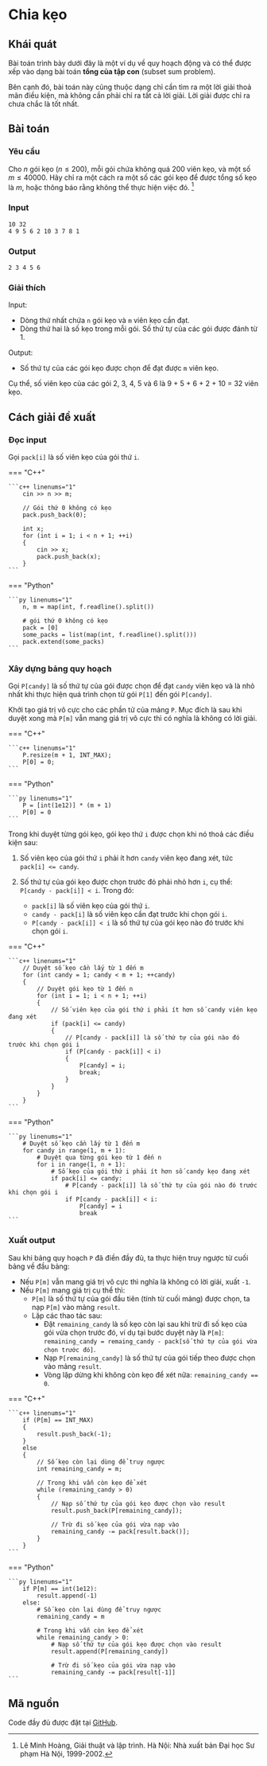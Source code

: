 # Chia kẹo

## Khái quát

Bài toán trình bày dưới đây là một ví dụ về quy hoạch động và có thể được xếp vào dạng bài toán **tổng của tập con** (subset sum problem).

Bên cạnh đó, bài toán này cũng thuộc dạng chỉ cần tìm ra một lời giải thoả mãn điều kiện, mà không cần phải chỉ ra tất cả lời giải. Lời giải được chỉ ra chưa chắc là tốt nhất.

## Bài toán

### Yêu cầu

Cho $n$ gói kẹo ($n \le 200$), mỗi gói chứa không quá 200 viên kẹo, và một số $m \le 40000$. Hãy chỉ ra một cách ra một số các gói kẹo để được tổng số kẹo là $m$, hoặc thông báo rằng không thể thực hiện việc đó. [^1]

[^1]: Lê Minh Hoàng, Giải thuật và lập trình. Hà Nội: Nhà xuất bản Đại học Sư phạm Hà Nội, 1999-2002.

### Input

```pycon
10 32
4 9 5 6 2 10 3 7 8 1
```

### Output

```pycon
2 3 4 5 6
```

### Giải thích

Input:

- Dòng thứ nhất chứa `n` gói kẹo và `m` viên kẹo cần đạt.
- Dòng thứ hai là số kẹo trong mỗi gói. Số thứ tự của các gói được đánh từ 1.

Output:

- Số thứ tự của các gói kẹo được chọn để đạt được `m` viên kẹo.

Cụ thể, số viên kẹo của các gói 2, 3, 4, 5 và 6 là 9 + 5 + 6 + 2 + 10 = 32 viên kẹo.

## Cách giải đề xuất

### Đọc input

Gọi `pack[i]` là số viên kẹo của gói thứ `i`. 

=== "C++"

    ```c++ linenums="1"
        cin >> n >> m;

        // Gói thứ 0 không có kẹo
        pack.push_back(0);

        int x;
        for (int i = 1; i < n + 1; ++i)
        {
            cin >> x;
            pack.push_back(x);
        }
    ```
=== "Python"

    ```py linenums="1"
        n, m = map(int, f.readline().split())

        # gói thứ 0 không có kẹo
        pack = [0]
        some_packs = list(map(int, f.readline().split()))
        pack.extend(some_packs)
    ```

### Xây dựng bảng quy hoạch

Gọi `P[candy]` là số thứ tự của gói được chọn để đạt `candy` viên kẹo và là nhỏ nhất khi thực hiện quá trình chọn từ gói `P[1]` đến gói `P[candy]`.

Khởi tạo giá trị vô cực cho các phần tử của mảng `P`. Mục đích là sau khi duyệt xong mà `P[m]` vẫn mang giá trị vô cực thì có nghĩa là không có lời giải.

=== "C++"

    ```c++ linenums="1"
        P.resize(m + 1, INT_MAX);
        P[0] = 0;
    ```
=== "Python"

    ```py linenums="1"
        P = [int(1e12)] * (m + 1)
        P[0] = 0
    ```

Trong khi duyệt từng gói kẹo, gói kẹo thứ `i` được chọn khi nó thoả các điều kiện sau:

1. Số viên kẹo của gói thứ `i` phải ít hơn `candy` viên kẹo đang xét, tức `pack[i] <= candy`.

2. Số thứ tự của gói kẹo được chọn trước đó phải nhỏ hơn `i`, cụ thể: `P[candy - pack[i]] < i`. Trong đó:

    - `pack[i]` là số viên kẹo của gói thứ `i`.
    - `candy - pack[i]` là số viên kẹo cần đạt trước khi chọn gói `i`.
    - `P[candy - pack[i]] < i` là số thứ tự của gói kẹo nào đó trước khi chọn gói `i`.

=== "C++"

    ```c++ linenums="1"
        // Duyệt số kẹo cần lấy từ 1 đến m
        for (int candy = 1; candy < m + 1; ++candy)
        {
            // Duyệt gói kẹo từ 1 đến n
            for (int i = 1; i < n + 1; ++i)
            {
                // Số viên kẹo của gói thứ i phải ít hơn số candy viên kẹo đang xét
                if (pack[i] <= candy)
                {
                    // P[candy - pack[i]] là số thứ tự của gói nào đó trước khi chọn gói i
                    if (P[candy - pack[i]] < i)
                    {
                        P[candy] = i;
                        break;
                    }
                }
            }
        }
    ```
=== "Python"

    ```py linenums="1"
        # Duyệt số kẹo cần lấy từ 1 đến m
        for candy in range(1, m + 1):
            # Duyệt qua từng gói kẹo từ 1 đến n
            for i in range(1, n + 1):
                # Số kẹo của gói thứ i phải ít hơn số candy kẹo đang xét
                if pack[i] <= candy:
                    # P[candy - pack[i]] là số thứ tự của gói nào đó trước khi chọn gói i
                    if P[candy - pack[i]] < i:
                        P[candy] = i
                        break
    ```

### Xuất output

Sau khi bảng quy hoạch `P` đã điền đầy đủ, ta thực hiện truy ngược từ cuối bảng về đầu bảng:

- Nếu `P[m]` vẫn mang giá trị vô cực thì nghĩa là không có lời giải, xuất `-1`.
- Nếu `P[m]` mang giá trị cụ thể thì:
    - `P[m]` là số thứ tự của gói đầu tiên (tính từ cuối mảng) được chọn, ta nạp `P[m]` vào mảng `result`.
    - Lặp các thao tác sau:
        - Đặt `remaining_candy` là số kẹo còn lại sau khi trừ đi số kẹo của gói vừa chọn trước đó, ví dụ tại bước duyệt này là `P[m]`: `remaining_candy = remaing_candy - pack[số thứ tự của gói vừa chọn trước đó]`.
        - Nạp `P[remaining_candy]` là số thứ tự của gói tiếp theo được chọn vào mảng `result`.
        - Vòng lặp dừng khi không còn kẹo để xét nữa: `remaining_candy == 0`.

=== "C++"

    ```c++ linenums="1"
        if (P[m] == INT_MAX)
        {
            result.push_back(-1);
        }
        else
        {
            // Số kẹo còn lại dùng để truy ngược
            int remaining_candy = m;

            // Trong khi vẫn còn kẹo để xét
            while (remaining_candy > 0)
            {
                // Nạp số thứ tự của gói kẹo được chọn vào result
                result.push_back(P[remaining_candy]);
                
                // Trừ đi số kẹo của gói vừa nạp vào
                remaining_candy -= pack[result.back()];
            }
        }
    ```
=== "Python"

    ```py linenums="1"
        if P[m] == int(1e12):
            result.append(-1)
        else:
            # Số kẹo còn lại dùng để truy ngược
            remaining_candy = m

            # Trong khi vẫn còn kẹo để xét
            while remaining_candy > 0:
                # Nạp số thứ tự của gói kẹo được chọn vào result
                result.append(P[remaining_candy])

                # Trừ đi số kẹo của gói vừa nạp vào
                remaining_candy -= pack[result[-1]]
    ```

## Mã nguồn

Code đầy đủ được đặt tại <a href="https://github.com/vtchitruong/DynamicProgramming/tree/main/CandyPack" target="_blank">GitHub</a>.


